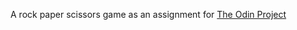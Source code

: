 A rock paper scissors game as an assignment for [The Odin Project](https://www.theodinproject.com/courses/web-development-101/lessons/rock-paper-scissors)
